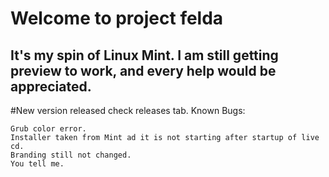 # Welcome to project felda
## It's my spin of Linux Mint. I am still getting preview to work, and every help would be appreciated.

#New version released check releases tab. 
Known Bugs:

    Grub color error.
    Installer taken from Mint ad it is not starting after startup of live cd.
    Branding still not changed.
    You tell me.
